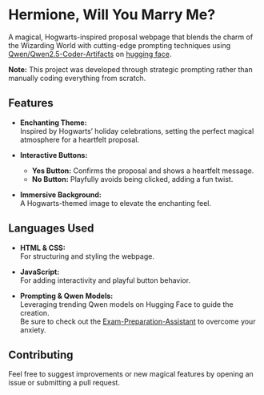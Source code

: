 # Hermione, Will You Marry Me?

A magical, Hogwarts-inspired proposal webpage that blends the charm of the Wizarding World with cutting-edge prompting techniques using [Qwen/Qwen2.5-Coder-Artifacts](https://huggingface.co/spaces/Qwen/Qwen2.5-Coder-Artifacts) on [hugging face](https://huggingface.co/qamarsidd).

**Note:** This project was developed through strategic prompting rather than manually coding everything from scratch.

## Features

- **Enchanting Theme:**  
  Inspired by Hogwarts’ holiday celebrations, setting the perfect magical atmosphere for a heartfelt proposal.

- **Interactive Buttons:**  
  - **Yes Button:** Confirms the proposal and shows a heartfelt message.  
  - **No Button:** Playfully avoids being clicked, adding a fun twist.

- **Immersive Background:**  
  A Hogwarts-themed image to elevate the enchanting feel.

## Languages Used

- **HTML & CSS:**  
  For structuring and styling the webpage.
  
- **JavaScript:**  
  For adding interactivity and playful button behavior.

- **Prompting & Qwen Models:**  
  Leveraging trending Qwen models on Hugging Face to guide the creation.  
  Be sure to check out the [Exam-Preparation-Assistant](https://huggingface.co/spaces/qamarsidd/Exam-Preparation-Assistant) to overcome your anxiety.

## Contributing

Feel free to suggest improvements or new magical features by opening an issue or submitting a pull request.
